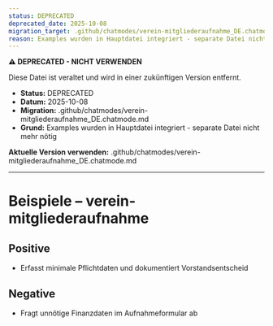 ```yaml
---
status: DEPRECATED
deprecated_date: 2025-10-08
migration_target: .github/chatmodes/verein-mitgliederaufnahme_DE.chatmode.md
reason: Examples wurden in Hauptdatei integriert - separate Datei nicht mehr nötig
---
```


**⚠️ DEPRECATED - NICHT VERWENDEN**

Diese Datei ist veraltet und wird in einer zukünftigen Version entfernt.

- **Status:** DEPRECATED
- **Datum:** 2025-10-08
- **Migration:** .github/chatmodes/verein-mitgliederaufnahme_DE.chatmode.md
- **Grund:** Examples wurden in Hauptdatei integriert - separate Datei nicht mehr nötig

**Aktuelle Version verwenden:** .github/chatmodes/verein-mitgliederaufnahme_DE.chatmode.md

---

# Beispiele – verein-mitgliederaufnahme

## Positive
- Erfasst minimale Pflichtdaten und dokumentiert Vorstandsentscheid

## Negative
- Fragt unnötige Finanzdaten im Aufnahmeformular ab

